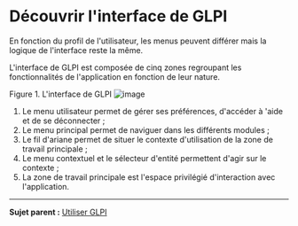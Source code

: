 Découvrir l'interface de GLPI
=============================

En fonction du profil de l'utilisateur, les menus peuvent différer mais la logique de l'interface reste la même.

L'interface de GLPI est composée de cinq zones regroupant les fonctionnalités de l'application en fonction de leur nature.

Figure 1. L'interface de GLPI ![image](docs/image/interface.png)

1.  Le menu utilisateur permet de gérer ses préférences, d'accéder à 'aide et de se déconnecter ;
2.  Le menu principal permet de naviguer dans les différents modules ;
3.  Le fil d'ariane permet de situer le contexte d'utilisation de la zone de travail principale ;
4.  Le menu contextuel et le sélecteur d'entité permettent d'agir sur le contexte ;
5.  La zone de travail principale est l'espace privilégié d'interaction avec l'application.

------------
**Sujet parent :** [Utiliser GLPI](01-premiers-pas/03_Utiliser_GLPI/01_Utiliser_GLPI.md)
